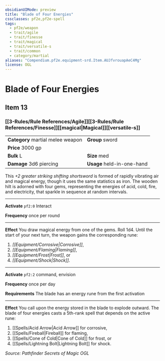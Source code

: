 ```yaml
---
obsidianUIMode: preview
title: "Blade of Four Energies"
cssclasses: pf2e,pf2e-spell
tags:
  - pf2e/weapon
  - trait/agile
  - trait/finesse
  - trait/magical
  - trait/versatile-s
  - trait/common
  - category/martial
aliases: "Compendium.pf2e.equipment-srd.Item.AUJfvrouapAeC4Mg"
license: OGL
---
```

# Blade of Four Energies
## Item 13
### [[3-Rules/Rule References/Agile]][[3-Rules/Rule References/Finesse]][[magical|Magical]][[versatile-s]]

|  |  |
| -- | -- |
| **Category** martial melee weapon | **Group** sword |
| **Price** 3000 gp |  |
| **Bulk** L | **Size** med |
| **Damage** 3d6 piercing  | **Usage** held-in-one-hand |



This _+2 greater striking shifting shortsword_ is formed of rapidly vibrating air and magical energy, though it uses the same statistics as iron. The wooden hilt is adorned with four gems, representing the energies of acid, cold, fire, and electricity, that sparkle in sequence at random intervals.

* * *

**Activate** `pf2:0` Interact

**Frequency** once per round

* * *

**Effect** You draw magical energy from one of the gems. Roll 1d4. Until the start of your next turn, the weapon gains the corresponding rune:

1.  _[[Equipment/Corrosive|Corrosive]]_,
2.  _[[Equipment/Flaming|Flaming]]_,
3.  _[[Equipment/Frost|Frost]]_, or
4.  _[[Equipment/Shock|Shock]]_.

* * *

**Activate** `pf2:2` command, envision

**Frequency** once per day

**Requirements** The blade has an energy rune from the first activation

* * *

**Effect** You call upon the energy stored in the blade to explode outward. The blade of four energies casts a 5th-rank spell that depends on the active rune:

1.  [[Spells/Acid Arrow|Acid Arrow]] for corrosive,
2.  [[Spells/Fireball|Fireball]] for flaming,
3.  [[Spells/Cone of Cold|Cone of Cold]] for frost, or
4.  [[Spells/Lightning Bolt|Lightning Bolt]] for shock.

*Source: Pathfinder Secrets of Magic*
*OGL*